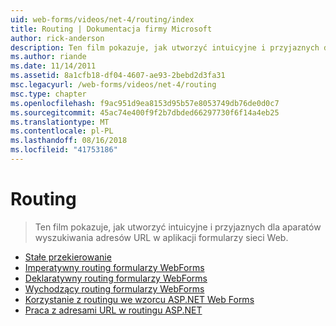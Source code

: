 ```yaml
---
uid: web-forms/videos/net-4/routing/index
title: Routing | Dokumentacja firmy Microsoft
author: rick-anderson
description: Ten film pokazuje, jak utworzyć intuicyjne i przyjaznych dla aparatów wyszukiwania adresów URL w aplikacji formularzy sieci Web.
ms.author: riande
ms.date: 11/14/2011
ms.assetid: 8a1cfb18-df04-4607-ae93-2bebd2d3fa31
msc.legacyurl: /web-forms/videos/net-4/routing
msc.type: chapter
ms.openlocfilehash: f9ac951d9ea8153d95b57e8053749db76de0d0c7
ms.sourcegitcommit: 45ac74e400f9f2b7dbded66297730f6f14a4eb25
ms.translationtype: MT
ms.contentlocale: pl-PL
ms.lasthandoff: 08/16/2018
ms.locfileid: "41753186"
---
```

<a name="routing"></a>Routing
====================
> Ten film pokazuje, jak utworzyć intuicyjne i przyjaznych dla aparatów wyszukiwania adresów URL w aplikacji formularzy sieci Web.


- [Stałe przekierowanie](aspnet-4-quick-hit-permanent-redirect.md)
- [Imperatywny routing formularzy WebForms](aspnet-4-quick-hit-imperative-webforms-routing.md)
- [Deklaratywny routing formularzy WebForms](aspnet-4-quick-hit-declarative-webforms-routing.md)
- [Wychodzący routing formularzy WebForms](aspnet-4-quick-hit-outbound-webforms-routing.md)
- [Korzystanie z routingu we wzorcu ASP.NET Web Forms](how-do-i-use-routing-with-aspnet-web-forms.md)
- [Praca z adresami URL w routingu ASP.NET](how-do-i-work-with-urls-in-aspnet-routing.md)
